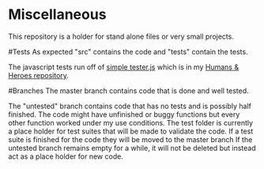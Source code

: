 Miscellaneous
=============
This repository is a holder for stand alone files or very small projects.

#Tests
As expected "src" contains the code and "tests" contain the tests.

The javascript tests run off of
[simple tester.js](https://github.com/SkySpiral7/Humans-and-Heroes/blob/wip/2-secret-origins/javascript/simple%20tester.js)
which is in my
[Humans & Heroes repository](https://github.com/SkySpiral7/Humans-and-Heroes).


#Branches
The master branch contains code that is done and well tested.

The "untested" branch contains code that has no tests and is possibly half finished.
The code might have unfinished or buggy functions but every other function worked under my use conditions.
The test folder is currently a place holder for test suites that will be made to validate the code.
If a test suite is finished for the code they will be moved to the master branch
If the untested branch remains empty for a while, it will not be deleted but instead act as a place holder for new code.
